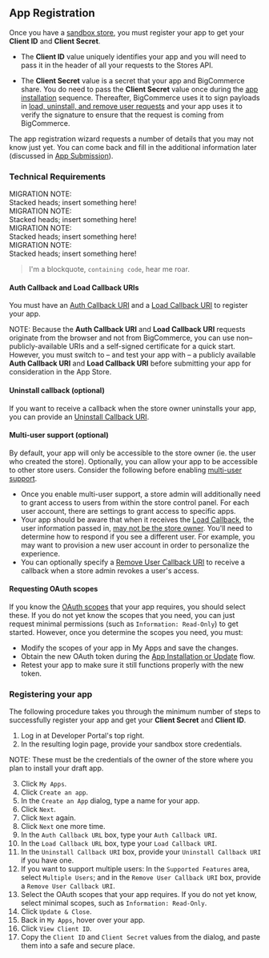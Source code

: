 ## <span class="jumptarget"> <a name="registration"></a> App Registration </span>

Once you have a [sandbox store](#using-oauth-intro), you must register your app to get your **Client ID** and **Client Secret**.

*   The **Client ID** value uniquely identifies your app and you will need to pass it in the header of all your requests to the Stores API.

*   The **Client Secret** value is a secret that your app and BigCommerce share. You do need to pass the **Client Secret** value once during the [app installation](#installation) sequence. Thereafter, BigCommerce uses it to sign payloads in [load, uninstall, and remove user requests](#load) and your app uses it to verify the signature to ensure that the request is coming from BigCommerce.

The app registration wizard requests a number of details that you may not know just yet. You can come back and fill in the additional information later (discussed in [App Submission](/api/completing-reg)).

### <span class="jumptarget"> Technical Requirements </span>

<aside class="notice">
MIGRATION NOTE:<br>
Stacked heads; insert something here!
</aside>

<aside class="success">
MIGRATION NOTE:<br>
Stacked heads; insert something here!
</aside>

<aside class="warning">
MIGRATION NOTE:<br>
Stacked heads; insert something here!
</aside>

<aside class="error">
MIGRATION NOTE:<br>
Stacked heads; insert something here!
</aside>

>I'm a blockquote, `containing code`, hear me roar.


#### <span class="jumptarget"> Auth Callback and Load Callback URIs </span>

You must have an [Auth Callback URI](#installation) and a [Load Callback URI](#load_request) to register your app.

<aside class="notice">
NOTE: Because the <b>Auth Callback URI</b> and <b>Load Callback URI</b> requests originate from the browser and not from BigCommerce, you can use non–publicly-available URIs and a self-signed certificate for a quick start. However, you must switch to – and test your app with – a publicly available <b>Auth Callback URI</b> and <b>Load Callback URI</b> before submitting your app for consideration in the App Store.
</aside>

#### <span class="jumptarget"> Uninstall callback (optional) </span>

If you want to receive a callback when the store owner uninstalls your app, you can provide an [Uninstall Callback URI](#uninstall).

#### <span class="jumptarget"> Multi-user support (optional) </span>

By default, your app will only be accessible to the store owner (ie. the user who created the store). Optionally, you can allow your app to be accessible to other store users. Consider the following before enabling [multi-user support](/api/multi-user).

*   Once you enable multi-user support, a store admin will additionally need to grant access to users from within the store control panel. For each user account, there are settings to grant access to specific apps.
*   Your app should be aware that when it receives the [Load Callback](#load_request), the user information passed in, [may not be the store owner](/api/multi-user#loadrequest). You'll need to determine how to respond if you see a different user. For example, you may want to provision a new user account in order to personalize the experience.
*   You can optionally specify a [Remove User Callback URI](#remove-user) to receive a callback when a store admin revokes a user's access.

#### <span class="jumptarget"> <a name="request_scopes"></a> Requesting OAuth scopes </span>

If you know the [OAuth scopes](/api/#scopes) that your app requires, you should select these. If you do not yet know the scopes that you need, you can just request minimal permissions (such as `Information: Read-Only`) to get started. However, once you determine the scopes you need, you must:

*   Modify the scopes of your app in My Apps and save the changes.
*   Obtain the new OAuth token during the [App Installation or Update](#installation) flow.
*   Retest your app to make sure it still functions properly with the new token.

### <span class="jumptarget"> Registering your app </span>

The following procedure takes you through the minimum number of steps to successfully register your app and get your **Client Secret** and **Client ID**.

1.  Log in at Developer Portal's top right.
2.  In the resulting login page, provide your sandbox store credentials.

<aside class="notice">
NOTE: These must be the credentials of the owner of the store where you plan to install your draft app.
</aside>

3.  Click `My Apps`.
4.  Click `Create an app`.
5.  In the `Create an App` dialog, type a name for your app.
6.  Click `Next`.
7.  Click `Next` again.
8.  Click `Next` one more time.
9.  In the `Auth Callback URL` box, type your `Auth Callback URI`.
10.  In the `Load Callback URL` box, type your `Load Callback URI`.
11.  In the `Uninstall Callback URI` box, provide your `Uninstall Callback URI` if you have one.
12.  If you want to support multiple users: In the `Supported Features` area, select `Multiple Users`; and in the `Remove User Callback URI` box, provide a `Remove User Callback URI`.
13.  Select the OAuth scopes that your app requires. If you do not yet know, select minimal scopes, such as `Information: Read-Only`.
14.  Click `Update & Close`.
15.  Back in `My Apps`, hover over your app.
16.  Click `View Client ID`.
17.  Copy the `Client ID` and `Client Secret` values from the dialog, and paste them into a safe and secure place.
